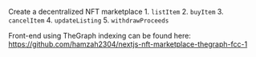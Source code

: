 Create a decentralized NFT marketplace
    1. `listItem`
    2. `buyItem`
    3. `cancelItem`
    4. `updateListing`
    5. `withdrawProceeds`

Front-end using TheGraph indexing can be found here: https://github.com/hamzah2304/nextjs-nft-marketplace-thegraph-fcc-1

